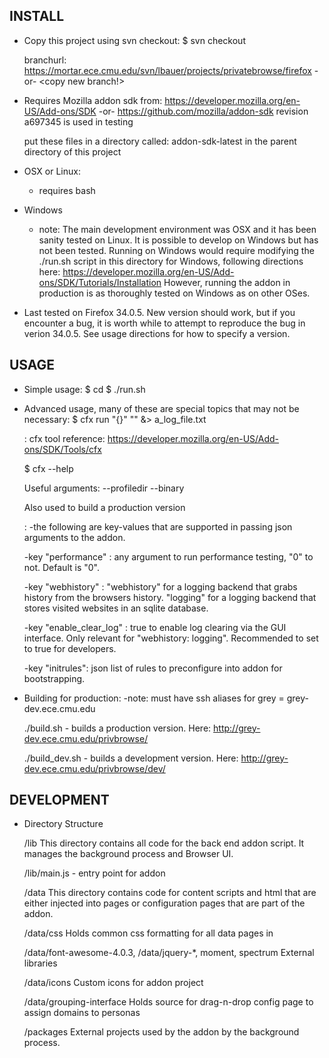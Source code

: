 INSTALL
-------

* Copy this project using svn checkout:
  $ svn checkout <branchurl>

  branchurl:
  https://mortar.ece.cmu.edu/svn/lbauer/projects/privatebrowse/firefox
    -or-
  <copy new branch!>

* Requires Mozilla addon sdk from:
  https://developer.mozilla.org/en-US/Add-ons/SDK
    -or-
  https://github.com/mozilla/addon-sdk
    revision a697345 is used in testing

  put these files in a directory called: addon-sdk-latest in the parent
  directory of this project

* OSX or Linux:
  - requires bash

* Windows
  - note: The main development environment was OSX and it has been sanity tested
    on Linux. It is possible to develop on Windows but has not been tested. Running
    on Windows would require modifying the ./run.sh script in this directory
    for Windows, following directions here:
    https://developer.mozilla.org/en-US/Add-ons/SDK/Tutorials/Installation
    However, running the addon in production is as thoroughly tested on Windows
    as on other OSes. 

* Last tested on Firefox 34.0.5. New version should work, but if you encounter a
  bug, it is worth while to attempt to reproduce the bug in verion 34.0.5. See
  usage directions for how to specify a version. 


USAGE
-----

* Simple usage:
  $ cd <this directory>
  $ ./run.sh

* Advanced usage, many of these are special topics that may not be necessary:
  $ cfx run "{<addon arguments in json>}" "<cfx arguments>" &> a_log_file.txt

  <cfx arguments>:
    cfx tool reference:
    https://developer.mozilla.org/en-US/Add-ons/SDK/Tools/cfx
    
    $ cfx --help

    Useful arguments: --profiledir --binary

    Also used to build a production version

  <addon arguments in json>:
    -the following are key-values that are supported in passing json arguments
     to the addon.

    -key "performance" : any argument to run performance testing, "0" to not. Default
      is "0".

    -key "webhistory" : "webhistory" for a logging backend that grabs history from
      the browsers history. "logging" for a logging backend that stores visited
      websites in an sqlite database.

    -key "enable_clear_log" : true to enable log clearing via the GUI interface.
       Only relevant for "webhistory: logging". Recommended to set to true for
       developers.

    -key "initrules": json list of rules to preconfigure into addon for
       bootstrapping. 

* Building for production:
  -note: must have ssh aliases for grey = grey-dev.ece.cmu.edu

  ./build.sh - builds a production version. Here:
    http://grey-dev.ece.cmu.edu/privbrowse/

  ./build_dev.sh - builds a development version. Here:
    http://grey-dev.ece.cmu.edu/privbrowse/dev/


DEVELOPMENT
-----------

* Directory Structure

  /lib
    This directory contains all code for the back end addon script. It manages
    the background process and Browser UI.

    /lib/main.js - entry point for addon

  /data
    This directory contains code for content scripts and html that are either
    injected into pages or configuration pages that are part of the addon.

    /data/css
      Holds common css formatting for all data pages in

    /data/font-awesome-4.0.3, /data/jquery-*, moment, spectrum
      External libraries

    /data/icons
      Custom icons for addon project

    /data/grouping-interface
      Holds source for drag-n-drop config page to assign domains to personas

  /packages
    External projects used by the addon by the background process. 

